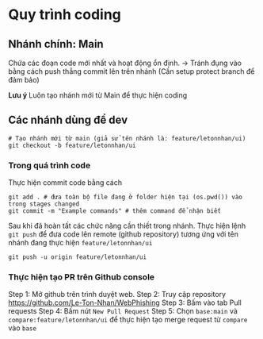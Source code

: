 # Quy trình coding

## Nhánh chính: **Main**
Chứa các đoạn code mới nhất và hoạt động ổn định. 
-> Tránh đụng vào bằng cách push thẳng commit lên trên nhánh (Cần setup protect branch để đảm bảo)

**Lưu ý** Luôn tạo nhánh mới từ Main để thực hiện coding

## Các nhánh dùng để dev

```shell
# Tạo nhánh mới từ main (giả sử tên nhánh là: feature/letonnhan/ui)
git checkout -b feature/letonnhan/ui
```

### Trong quá trình code

Thực hiện commit code bằng cách 

```shell
git add . # đưa toàn bộ file đang ở folder hiện tại (os.pwd()) vào trong stages changed
git commit -m "Example commands" # thêm command để nhận biết
```

Sau khi đã hoàn tất các chức năng cần thiết trong nhánh. Thực hiện lệnh `git push` để đưa code lên remote (github repository) tương ứng với tên nhánh đang thực hiện `feature/letonnhan/ui`

```shell
git push -u origin feature/letonnhan/ui
```

### Thực hiện tạo PR trên Github console
Step 1: Mở github trên trình duyệt web. 
Step 2: Truy cập repository https://github.com/Le-Ton-Nhan/WebPhishing
Step 3: Bấm vào tab Pull requests
Step 4: Bấm nút `New Pull Request`
Step 5: Chọn `base:main` và `compare:feature/letonnhan/ui` để thực hiện tạo merge request từ `compare` vào `base`




